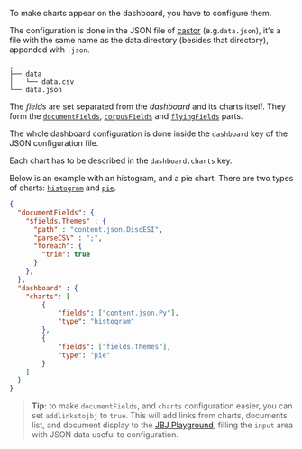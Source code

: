 To make charts appear on the dashboard, you have to configure them.

The configuration is done in the JSON file of
[castor](https://github.com/castorjs/castor-core) (e.g.`data.json`),
it's a file with the same name as the data directory
(besides that directory), appended with `.json`.

```
.
├── data
│   └── data.csv
└── data.json
```

The *fields* are set separated from the *dashboard* and its charts itself. They
form the [`documentFields`](DocumentFields.md), [`corpusFields`](CorpusFields.md)
and [`flyingFields`](FlyingFields.md) parts.

The whole dashboard configuration is done inside the `dashboard` key of the
JSON configuration file.

Each chart has to be described in the `dashboard.charts` key.

Below is an example with an histogram, and a pie chart. There are two types of
charts: [`histogram`](Histogram.md) and [`pie`](Pie.md).

```json
{
  "documentFields": {
    "$fields.Themes" : {
      "path" : "content.json.DiscESI",
      "parseCSV" : ";",
      "foreach": {
        "trim": true
      }
    },
  },
  "dashboard" : {
    "charts": [
        {
            "fields": ["content.json.Py"],
            "type": "histogram"
        },
        {
            "fields": ["fields.Themes"],
            "type": "pie"
        }
    ]
  }
}
```

> **Tip:** to make `documentFields`, and `charts` configuration easier, you can set `addlinkstojbj` to `true`. This will add links from charts, documents list, and document display to the [JBJ Playground](http://Inist-CNRS.github.io/jbj-playground/), filling the `input` area with JSON data useful to configuration.
